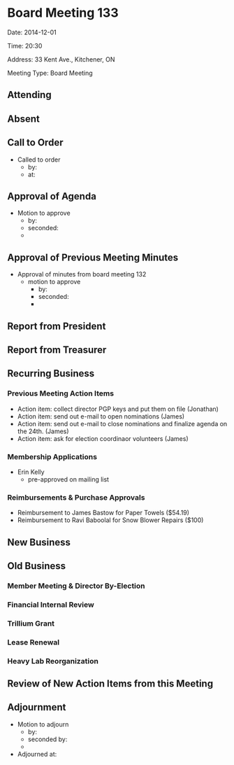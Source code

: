# Board Meeting 133

Date: 2014-12-01

Time: 20:30

Address: 33 Kent Ave., Kitchener, ON

Meeting Type: Board Meeting

## Attending

## Absent

## Call to Order
* Called to order
    * by: 
    * at: 

## Approval of Agenda
* Motion to approve
    * by: 
    * seconded: 
    * 

## Approval of Previous Meeting Minutes
* Approval of minutes from board meeting 132
    * motion to approve
        * by: 
        * seconded: 
        * 

## Report from President

## Report from Treasurer

## Recurring Business

### Previous Meeting Action Items
* Action item: collect director PGP keys and put them on file (Jonathan)
* Action item: send out e-mail to open nominations (James)
* Action item: send out e-mail to close nominations and finalize agenda on the 24th. (James)
* Action item: ask for election coordinaor volunteers (James)

### Membership Applications
* Erin Kelly
    * pre-approved on mailing list

### Reimbursements & Purchase Approvals
* Reimbursement to James Bastow for Paper Towels ($54.19)
* Reimbursement to Ravi Baboolal for Snow Blower Repairs ($100)

## New Business

## Old Business

### Member Meeting & Director By-Election

### Financial Internal Review

### Trillium Grant

### Lease Renewal

### Heavy Lab Reorganization

## Review of New Action Items from this Meeting

## Adjournment
* Motion to adjourn
    * by: 
    * seconded by: 
    * 
* Adjourned at: 
